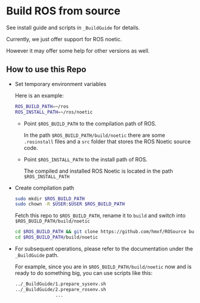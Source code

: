 # Build ROS from source

See install guide and scripts in `_BuildGuide` for details.

Currently, we just offer support for ROS noetic.

However it may offer some help for other versions as well.

## How to use this Repo

- Set temporary environment variables

    Here is an example:

    ```bash
    ROS_BUILD_PATH=~/ros
    ROS_INSTALL_PATH=~/ros/noetic
    ```

    - Point `$ROS_BUILD_PATH` to the compilation path of ROS.
    
        In the path `$ROS_BUILD_PATH/build/noetic` there are some `.rosinstall` files and a `src` folder that stores the ROS Noetic source code.
    
    - Point `$ROS_INSTALL_PATH` to the install path of ROS.
    
        The compiled and installed ROS Noetic is located in the path `$ROS_INSTALL_PATH`

- Create compilation path

    ```bash
    sudo mkdir $ROS_BUILD_PATH
    sudo chown -R $USER:$USER $ROS_BUILD_PATH
    ```
    
    Fetch this repo to `$ROS_BUILD_PATH`, rename it to `build` and switch into `$ROS_BUILD_PATH/build/noetic`

    ```bash
    cd $ROS_BUILD_PATH && git clone https://github.com/hmxf/ROSource build
    cd $ROS_BUILD_PATH/build/noetic
    ```

- For subsequent operations, please refer to the documentation under the `_BuildGuide` path.

    For example, since you are in `$ROS_BUILD_PATH/build/noetic` now and is ready to do something big, you can use scripts like this:

    ```bash
    ../_BuildGuide/1.prepare_sysenv.sh
    ../_BuildGuide/2.prepare_rosenv.sh
                   ...
    ```